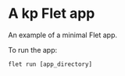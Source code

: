 # A kp Flet app

An example of a minimal Flet app.

To run the app:

```
flet run [app_directory]
```
